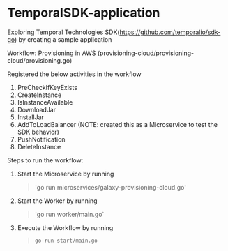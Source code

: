 # TemporalSDK-application
Exploring Temporal Technologies SDK(https://github.com/temporalio/sdk-go) by creating a sample application

Workflow: Provisioning in AWS (provisioning-cloud/provisioning-cloud/provisioning.go)

Registered the below activities in the workflow 
1. PreCheckIfKeyExists
2. CreateInstance
3. IsInstanceAvailable
4. DownloadJar
5. InstallJar
6. AddToLoadBalancer (NOTE: created this as a Microservice to test the SDK behavior)
7. PushNotification
8. DeleteInstance

Steps to run the workflow: 
1. Start the Microservice by running
   >'go run microservices/galaxy-provisioning-cloud.go'
2. Start the Worker by running
   >'go run worker/main.go`
3. Execute the Workflow by running
   >`go run start/main.go`
